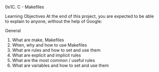 0x1C. C - Makefiles



Learning Objectives
At the end of this project, you are expected to be able to explain to anyone, without the help of Google:

General
1. What are make, Makefiles
2. When, why and how to use Makefiles
3. What are rules and how to set and use them
4. What are explicit and implicit rules
5. What are the most common / useful rules
6. What are variables and how to set and use them
